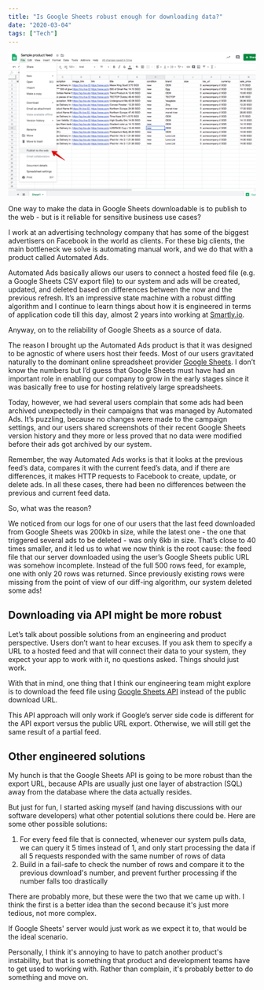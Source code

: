 ```yaml
---
title: "Is Google Sheets robust enough for downloading data?"
date: "2020-03-04"
tags: ["Tech"]
---
```


![one way to make the data in Google Sheets downloadable is to publish to the web](images/google-sheets-publish-to-the-web-nickang-1024x592.png)

One way to make the data in Google Sheets downloadable is to publish to the web - but is it reliable for sensitive business use cases?

I work at an advertising technology company that has some of the biggest advertisers on Facebook in the world as clients. For these big clients, the main bottleneck we solve is automating manual work, and we do that with a product called Automated Ads.

Automated Ads basically allows our users to connect a hosted feed file (e.g. a Google Sheets CSV export file) to our system and ads will be created, updated, and deleted based on differences between the now and the previous refresh. It’s an impressive state machine with a robust diffing algorithm and I continue to learn things about how it is engineered in terms of application code till this day, almost 2 years into working at [Smartly.io](https://www.smartly.io/).

Anyway, on to the reliability of Google Sheets as a source of data.

The reason I brought up the Automated Ads product is that it was designed to be agnostic of where users host their feeds. Most of our users gravitated naturally to the dominant online spreadsheet provider [Google Sheets](https://www.google.com/sheets/about/). I don’t know the numbers but I’d guess that Google Sheets must have had an important role in enabling our company to grow in the early stages since it was basically free to use for hosting relatively large spreadsheets.

Today, however, we had several users complain that some ads had been archived unexpectedly in their campaigns that was managed by Automated Ads. It’s puzzling, because no changes were made to the campaign settings, and our users shared screenshots of their recent Google Sheets version history and they more or less proved that no data were modified before their ads got archived by our system.

Remember, the way Automated Ads works is that it looks at the previous feed’s data, compares it with the current feed’s data, and if there are differences, it makes HTTP requests to Facebook to create, update, or delete ads. In all these cases, there had been no differences between the previous and current feed data.

So, what was the reason?

We noticed from our logs for one of our users that the last feed downloaded from Google Sheets was 200kb in size, while the latest one - the one that triggered several ads to be deleted - was only 6kb in size. That’s close to 40 times smaller, and it led us to what we now think is the root cause: the feed file that our server downloaded using the user’s Google Sheets public URL was somehow incomplete. Instead of the full 500 rows feed, for example, one with only 20 rows was returned. Since previously existing rows were missing from the point of view of our diff-ing algorithm, our system deleted some ads!

## Downloading via API might be more robust

Let’s talk about possible solutions from an engineering and product perspective. Users don’t want to hear excuses. If you ask them to specify a URL to a hosted feed and that will connect their data to your system, they expect your app to work with it, no questions asked. Things should just work.

With that in mind, one thing that I think our engineering team might explore is to download the feed file using [Google Sheets API](https://developers.google.com/sheets/api) instead of the public download URL.

This API approach will only work if Google’s server side code is different for the API export versus the public URL export. Otherwise, we will still get the same result of a partial feed.

## Other engineered solutions

My hunch is that the Google Sheets API is going to be more robust than the export URL, because APIs are usually just one layer of abstraction (SQL) away from the database where the data actually resides.

But just for fun, I started asking myself (and having discussions with our software developers) what other potential solutions there could be. Here are some other possible solutions:

1. For every feed file that is connected, whenever our system pulls data, we can query it 5 times instead of 1, and only start processing the data if all 5 requests responded with the same number of rows of data
2. Build in a fail-safe to check the number of rows and compare it to the previous download's number, and prevent further processing if the number falls too drastically

There are probably more, but these were the two that we came up with. I think the first is a better idea than the second because it's just more tedious, not more complex.

If Google Sheets' server would just work as we expect it to, that would be the ideal scenario.

Personally, I think it's annoying to have to patch another product's instability, but that is something that product and development teams have to get used to working with. Rather than complain, it's probably better to do something and move on.
